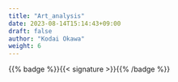 ```yaml
---
title: "Art_analysis"
date: 2023-08-14T15:14:43+09:00
draft: false
author: "Kodai Okawa"
weight: 6
---
```


{{% badge %}}{{< signature >}}{{% /badge %}}
